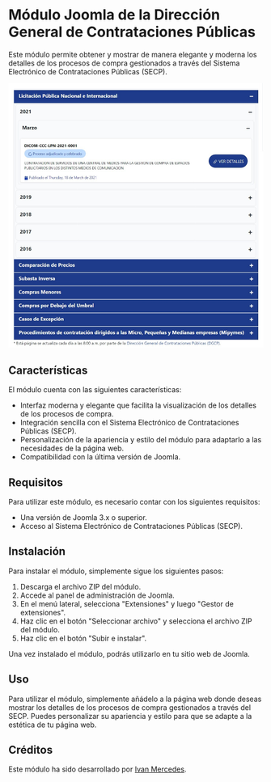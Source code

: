 # Módulo Joomla de la Dirección General de Contrataciones Públicas

Este módulo permite obtener y mostrar de manera elegante y moderna los detalles de los procesos de compra gestionados a través del Sistema Electrónico de Contrataciones Públicas (SECP).

![alt](assets/preview.jpg)
## Características
El módulo cuenta con las siguientes características:

- Interfaz moderna y elegante que facilita la visualización de los detalles de los procesos de compra.
- Integración sencilla con el Sistema Electrónico de Contrataciones Públicas (SECP).
- Personalización de la apariencia y estilo del módulo para adaptarlo a las necesidades de la página web.
- Compatibilidad con la última versión de Joomla.

## Requisitos
Para utilizar este módulo, es necesario contar con los siguientes requisitos:

- Una versión de Joomla 3.x o superior.
- Acceso al Sistema Electrónico de Contrataciones Públicas (SECP).


## Instalación
Para instalar el módulo, simplemente sigue los siguientes pasos:

1. Descarga el archivo ZIP del módulo.
2. Accede al panel de administración de Joomla.
3. En el menú lateral, selecciona "Extensiones" y luego "Gestor de extensiones".
4. Haz clic en el botón "Seleccionar archivo" y selecciona el archivo ZIP del módulo.
5. Haz clic en el botón "Subir e instalar".

Una vez instalado el módulo, podrás utilizarlo en tu sitio web de Joomla.

## Uso
Para utilizar el módulo, simplemente añádelo a la página web donde deseas mostrar los detalles de los procesos de compra gestionados a través del SECP. Puedes personalizar su apariencia y estilo para que se adapte a la estética de tu página web.

## Créditos
Este módulo ha sido desarrollado por [Ivan Mercedes](https://ivanmercedes.com).